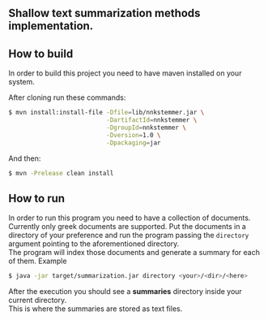 ## Shallow text summarization methods implementation.

## How to build

In order to build this project you need to have maven installed on your system.

After cloning run these commands:
```bash
$ mvn install:install-file -Dfile=lib/nnkstemmer.jar \
                           -DartifactId=nnkstemmer \
                           -DgroupId=nnkstemmer \
                           -Dversion=1.0 \
                           -Dpackaging=jar 
```
And then:
```bash
$ mvn -Prelease clean install
```

## How to run

In order to run this program you need to have a collection of documents. Currently only greek documents are supported.
Put the documents in a directory of your preference and run the program passing the ```directory```
argument pointing to the aforementioned directory.  
The program will index those documents and generate a summary
for each of them.
Example
```bash
$ java -jar target/summarization.jar directory <your>/<dir>/<here>
```
After the execution you should see a **summaries** directory inside your current directory.  
This is where the summaries are stored as text files.
